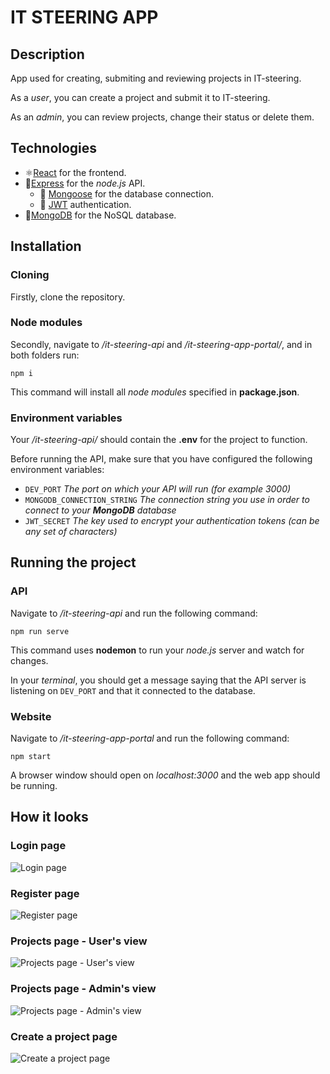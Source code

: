 # IT STEERING APP

## Description
App used for creating, submiting and reviewing projects in IT-steering.

As a *user*, you can create a project and submit it to IT-steering.

As an *admin*, you can review projects, change their status or delete them.

## Technologies

- ⚛️[React](https://react.dev) for the frontend.
- 🚅[Express](https://expressjs.com/) for the *node.js* API.
  - 🔗 [Mongoose](https://mongoosejs.com/) for the database connection.
  - 🔑 [JWT](https://jwt.io/) authentication.
- 🍃[MongoDB](https://www.mongodb.com/) for the NoSQL database.

## Installation

### Cloning

Firstly, clone the repository.

### Node modules

Secondly, navigate to */it-steering-api* and */it-steering-app-portal/*, and in both folders run:

```
npm i
```

This command will install all *node modules* specified in **package.json**.

### Environment variables

Your */it-steering-api/* should contain the **.env** for the project to function.

Before running the API, make sure that you have configured the following environment variables:

- `DEV_PORT` *The port on which your API will run (for example 3000)*
- `MONGODB_CONNECTION_STRING` *The connection string you use in order to connect to your **MongoDB** database*
- `JWT_SECRET` *The key used to encrypt your authentication tokens (can be any set of characters)*

## Running the project

### API

Navigate to */it-steering-api* and run the following command:

```
npm run serve
```

This command uses **nodemon** to run your *node.js* server and watch for changes.

In your *terminal*, you should get a message saying that the API server is listening on `DEV_PORT` and that it connected to the database.

### Website

Navigate to */it-steering-app-portal* and run the following command:

```
npm start
```

A browser window should open on *localhost:3000* and the web app should be running.

## How it looks

### Login page

![Login page](https://imgur.com/bdxspXw)

### Register page

![Register page](https://imgur.com/sR03Bcm)

### Projects page - User's view

![Projects page - User's view](https://imgur.com/2UhLLYm)

### Projects page - Admin's view

![Projects page - Admin's view](https://imgur.com/lZf8qm1)

### Create a project page

![Create a project page](https://imgur.com/GsOtXSB)
